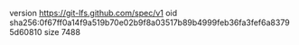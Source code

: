 version https://git-lfs.github.com/spec/v1
oid sha256:0f67ff0a14f9a519b70e02b9f8a03517b89b4999feb36fa3fef6a83795d60810
size 7488
